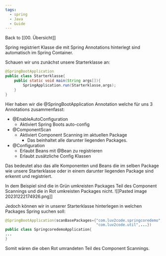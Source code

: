 ```yaml
---
tags:
  - spring
  - Java
  - Guide
---
```

Back to [[00. Übersicht]]

Spring registriert Klasse die mit Spring Annotations hinterlegt sind automatisch im Spring Container.

Schauen wir uns zunächst unsere Starterklasse an:

```java
@SpringBootApplication
public class Starterklasse{
	public static void main(String args[]){
		SpringApplication.run(Starterklasse,args);
	}
}
```

Hier haben wir die @SpringBootApplication Annotation welche für uns 3 Annotations zusammenfasst:
- @EnableAutoConfiguration
	- Aktiviert Spring Boots auto-config 
- @ComponentScan
	- Aktiviert Component Scanning im aktuellen Package
		- Das beinhaltet alle darunter liegenden Packages.
- @Configuration
	- Erlaubt Beans mit @Bean zu registrieren
	- Erlaubt zusätzliche Config Klassen

Das bedeutet also das alle Komponenten und Beans die im selben Package wie unsere Starterklasse oder in einem darunter liegenden Package sind erkennt und registriert.

In dem Beispiel sind die in Grün umkreisten Packages Teil des Component Scannings und die in Rot umkreisten Packages nicht.
![[Pasted image 20231222174926.png]]

Jedoch können wir in unserer Starterklasse hinterlegen in welchen Packages Spring suchen soll:

```java 
@SpringBootApplication(scanBasePackages={"com.luv2code.springcoredemo",
										 "com.luv2code.util",...})
public class SpringcoredemoApplication{
...
}
```

Somit wären die oben Rot umrandeten Teil des Component Scannings.